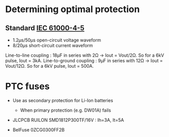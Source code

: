 # Determining optimal protection
## Standard [IEC 61000-4-5](https://rtpcorp.com/wp-content/uploads/2021/04/IEC61000-4-5.pdf)
* 1.2µs/50µs open-circuit voltage waveform
* 8/20µs short-circuit current waveform

Line-to-line coupling : 18µF in series with 2Ω -> Iout = Vout/2Ω.  So for a 6kV pulse, Iout = 3kA.
Line-to-ground coupling : 9µF in series with 12Ω -> Iout = Vout/12Ω.  So for a 6kV pulse, Iout = 500A.

# PTC fuses
* Use as secondary protection for Li-Ion batteries
  * When primary protection (e.g. DW01A) fails
  
* JLCPCB RUILON SMD1812P300TF/16V : Ih=3A, It=5A
* BelFuse 0ZCG0300FF2B 
